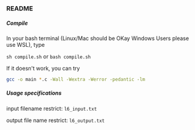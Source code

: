 ### README

##### Compile

In your bash terminal (Linux/Mac should be OKay Windows Users please use WSL), type 

`sh compile.sh` or `bash compile.sh`

If it doesn't work, you can try

```sh
gcc -o main *.c -Wall -Wextra -Werror -pedantic -lm
```

##### Usage specifications

input filename restrict: `l6_input.txt`

output file name restrict: `l6_output.txt`
